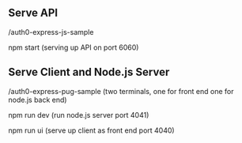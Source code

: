 ## Serve API

/auth0-express-js-sample

npm start (serving up API on port 6060)

## Serve Client and Node.js Server

/auth0-express-pug-sample (two terminals, one for front end one for node.js back end)

npm run dev (run node.js server port 4041)

npm run ui (serve up client as front end port 4040)